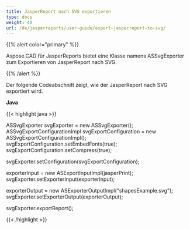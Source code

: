 ```yaml
---
title: JasperReport nach SVG exportieren
type: docs
weight: 40
url: /de/jasperreports/user-guide/export-jasperreport-to-svg/
---
```


{{% alert color="primary" %}}

Aspose.CAD für JasperReports bietet eine Klasse namens ASSvgExporter zum Exportieren von JasperReport nach SVG.

{{% /alert %}}

Der folgende Codeabschnitt zeigt, wie der JasperReport nach SVG exportiert wird.

**Java**

{{< highlight java >}}

ASSvgExporter svgExporter = new ASSvgExporter();
ASSvgExportConfigurationImpl svgExportConfiguration = new ASSvgExportConfigurationImpl();
svgExportConfiguration.setEmbedFonts(true);
svgExportConfiguration.setCompress(true);

svgExporter.setConfiguration(svgExportConfiguration);

exporterInput = new ASExportInputImpl(jasperPrint);
svgExporter.setExporterInput(exporterInput);

exporterOutput = new ASExporterOutputImpl("shapesExample.svg");
svgExporter.setExporterOutput(exporterOutput);

svgExporter.exportReport();

{{< /highlight >}}
